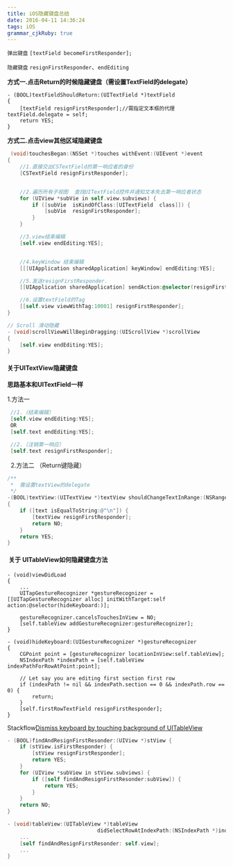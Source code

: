 ```yaml
---
title: iOS隐藏键盘总结
date: 2016-04-11 14:36:24
tags: iOS
grammar_cjkRuby: true
---
```


`弹出键盘`
`[textField becomeFirstResponder];`


`隐藏键盘`
`resignFirstResponder`、`endEditing`


**方式一.点击Return的时候隐藏键盘（需设置TextField的delegate）**
```
- (BOOL)textFieldShouldReturn:(UITextField *)textField
{
    [textField resignFirstResponder];//需指定文本框的代理 textField.delegate = self;
    return YES;
}
```


**方式二.点击view其他区域隐藏键盘**

```objectivec
 (void)touchesBegan:(NSSet *)touches withEvent:(UIEvent *)event
{
    //1.直接交出CSTextField的第一响应者的身份
    [CSTextField resignFirstResponder];


    //2.遍历所有子视图  查找UITextField控件并通知文本失去第一响应者状态
    for (UIView *subVie in self.view.subviews) {
        if ([subVie  isKindOfClass:[UITextField  class]]) {
            [subVie  resignFirstResponder];
        }
    }

    //3.view结束编辑
    [self.view endEditing:YES];


    //4.keyWindow 结束编辑
    [[[UIApplication sharedApplication] keyWindow] endEditing:YES];

    //5.发送resignFirstResponder.
    [[UIApplication sharedApplication] sendAction:@selector(resignFirstResponder) to:nil from:nil forEvent:nil];

    //6.设置textField的Tag
    [[self.view viewWithTag:10001] resignFirstResponder];
}
```



```objectivec
// Scroll 滑动隐藏
- (void)scrollViewWillBeginDragging:(UIScrollView *)scrollView
{
    [self.view endEditing:YES];
}
```



#### 关于UITextView隐藏键盘

**思路基本和UITextField一样**

1.方法一

```objectivec
 //1.（结束编辑）
 [self.view endEditing:YES];
 OR
 [self.text endEditing:YES];

 //2.（注销第一响应）
 [self.text resignFirstResponder];
```

 
2.方法二 （Return键隐藏）

```objectivec
/**
 *  需设置textView的delegate
 */
-(BOOL)textView:(UITextView *)textView shouldChangeTextInRange:(NSRange)range replacementText:(NSString *)text
{
    if ([text isEqualToString:@"\n"]) {
        [textView resignFirstResponder];
        return NO;
    }
    return YES;
}
```


####  **关于 UITableView如何隐藏键盘方法**

```
- (void)viewDidLoad
{
    ...
    UITapGestureRecognizer *gestureRecognizer = [[UITapGestureRecognizer alloc] initWithTarget:self action:@selector(hideKeyboard:)];

    gestureRecognizer.cancelsTouchesInView = NO;
    [self.tableView addGestureRecognizer:gestureRecognizer];
}

- (void)hideKeyboard:(UIGestureRecognizer *)gestureRecognizer
{
    CGPoint point = [gestureRecognizer locationInView:self.tableView];
    NSIndexPath *indexPath = [self.tableView indexPathForRowAtPoint:point];

    // Let say you are editing first section first row
    if (indexPath != nil && indexPath.section == 0 && indexPath.row == 0) {
        return;
    }
    [self.firstRowTextField resignFirstResponder];
}
```



Stackflow[Dismiss keyboard by touching background of UITableView](http://stackoverflow.com/questions/2321038/dismiss-keyboard-by-touching-background-of-uitableview)

```objectivec
- (BOOL)findAndResignFirstResonder:(UIView *)stView {
    if (stView.isFirstResponder) {
        [stView resignFirstResponder];
        return YES;
    }
    for (UIView *subView in stView.subviews) {
        if ([self findAndResignFirstResonder:subView]) {
            return YES;
        }
    }
    return NO;
}

- (void)tableView:(UITableView *)tableView
                             didSelectRowAtIndexPath:(NSIndexPath *)indexPath {
    ...
    [self findAndResignFirstResonder: self.view];
    ...
}

```